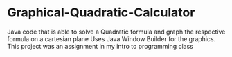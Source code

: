 # Graphical-Quadratic-Calculator
Java code that is able to solve a Quadratic formula and graph the respective formula on a cartesian plane
Uses Java Window Builder for the graphics. This project was an assignment in my intro to programming class
